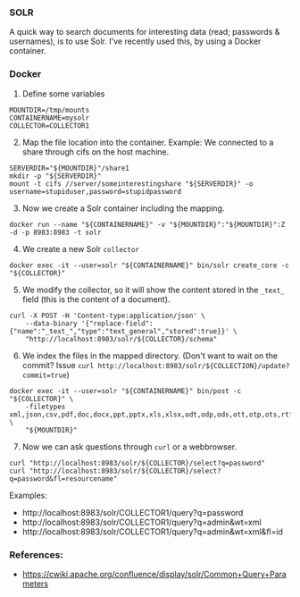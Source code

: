 ### SOLR
A quick way to search documents for interesting data (read; passwords & usernames), is to use Solr. I've recently used this, by using a Docker container.

### Docker
1. Define some variables

```shell
MOUNTDIR=/tmp/mounts
CONTAINERNAME=mysolr
COLLECTOR=COLLECTOR1
```

2. Map the file location into the container. Example: We connected to a share through cifs on the host machine.

```shell
SERVERDIR="${MOUNTDIR}"/share1
mkdir -p "${SERVERDIR}"
mount -t cifs //server/someinterestingshare "${SERVERDIR}" -o username=stupiduser,password=stupidpassword
```

3. Now we create a Solr container including the mapping.

```shell
docker run --name "${CONTAINERNAME}" -v "${MOUNTDIR}":"${MOUNTDIR}":Z -d -p 8983:8983 -t solr
```

4. We create a new Solr `collector`

```shell
docker exec -it --user=solr "${CONTAINERNAME}" bin/solr create_core -c "${COLLECTOR}"
```

5. We modify the collector, so it will show the content stored in the `_text_` field (this is the content of a document).

```shell
curl -X POST -H 'Content-type:application/json' \
    --data-binary '{"replace-field":{"name":"_text_","type":"text_general","stored":true}}' \
    "http://localhost:8983/solr/${COLLECTOR}/schema"
```

6. We index the files in the mapped directory. (Don't want to wait on the commit? Issue `curl http://localhost:8983/solr/${COLLECTION}/update?commit=true`)

```shell
docker exec -it --user=solr "${CONTAINERNAME}" bin/post -c "${COLLECTOR}" \
    -filetypes xml,json,csv,pdf,doc,docx,ppt,pptx,xls,xlsx,odt,odp,ods,ott,otp,ots,rtf,htm,html,txt,log,ini,xml,conf,config \
    "${MOUNTDIR}"
```

7. Now we can ask questions through `curl` or a webbrowser.

```shell
curl "http://localhost:8983/solr/${COLLECTOR}/select?q=password"
curl "http://localhost:8983/solr/${COLLECTOR}/select?q=password&fl=resourcename"
```


Examples:
- http://localhost:8983/solr/COLLECTOR1/query?q=password
- http://localhost:8983/solr/COLLECTOR1/query?q=admin&wt=xml
- http://localhost:8983/solr/COLLECTOR1/query?q=admin&wt=xml&fl=id


### References:
- https://cwiki.apache.org/confluence/display/solr/Common+Query+Parameters

